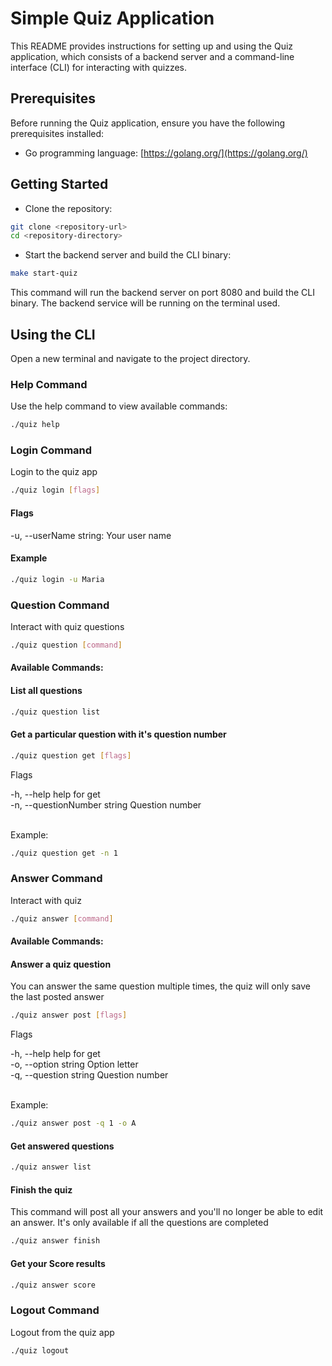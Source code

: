 # Simple Quiz Application

This README provides instructions for setting up and using the Quiz application, which consists of a backend server and a command-line interface (CLI) for interacting with quizzes.

## Prerequisites

Before running the Quiz application, ensure you have the following prerequisites installed:

- Go programming language: [https://golang.org/](https://golang.org/)

## Getting Started

- Clone the repository:

```bash
git clone <repository-url>
cd <repository-directory>
```

- Start the backend server and build the CLI binary:

```bash
make start-quiz
```
This command will run the backend server on port 8080 and build the CLI binary. The backend service will be running on the terminal used.
## Using the CLI

Open a new terminal and navigate to the project directory.

### Help Command

Use the help command to view available commands:
```bash
./quiz help
```

### Login Command
Login to the quiz app

```bash
./quiz login [flags]
```
#### Flags
-u, --userName string: Your user name

#### Example
```bash
./quiz login -u Maria
```

### Question Command
Interact with quiz questions

```bash
./quiz question [command]
```
#### Available Commands:

#### List all questions
```bash
./quiz question list
```
#### Get a particular question with it's question number
```bash
./quiz question get [flags]
```
<p>Flags</p>
-h, --help   help for get  <br>
-n, --questionNumber string   Question number
<br></br>
<p>Example:</p>

```bash
./quiz question get -n 1
```

### Answer Command
Interact with quiz
```bash
./quiz answer [command]
```
#### Available Commands:

#### Answer a quiz question
You can answer the same question multiple times, the quiz will only save the last posted answer
```bash
./quiz answer post [flags]
```
<p>Flags</p>
-h, --help   help for get  <br>
-o, --option string Option letter <br>
-q, --question string Question number
<br></br>
<p>Example:</p>

```bash
./quiz answer post -q 1 -o A
```

#### Get answered questions
```bash
./quiz answer list
```

#### Finish the quiz
This command will post all your answers and you'll no longer be able to edit an answer. It's only available if all the questions are completed
```bash
./quiz answer finish
```

#### Get your Score results

```bash
./quiz answer score
```

### Logout Command
Logout from the quiz app

```bash
./quiz logout
```